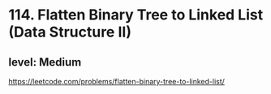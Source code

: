 # 114. Flatten Binary Tree to Linked List (Data Structure II)
## level: Medium

https://leetcode.com/problems/flatten-binary-tree-to-linked-list/
